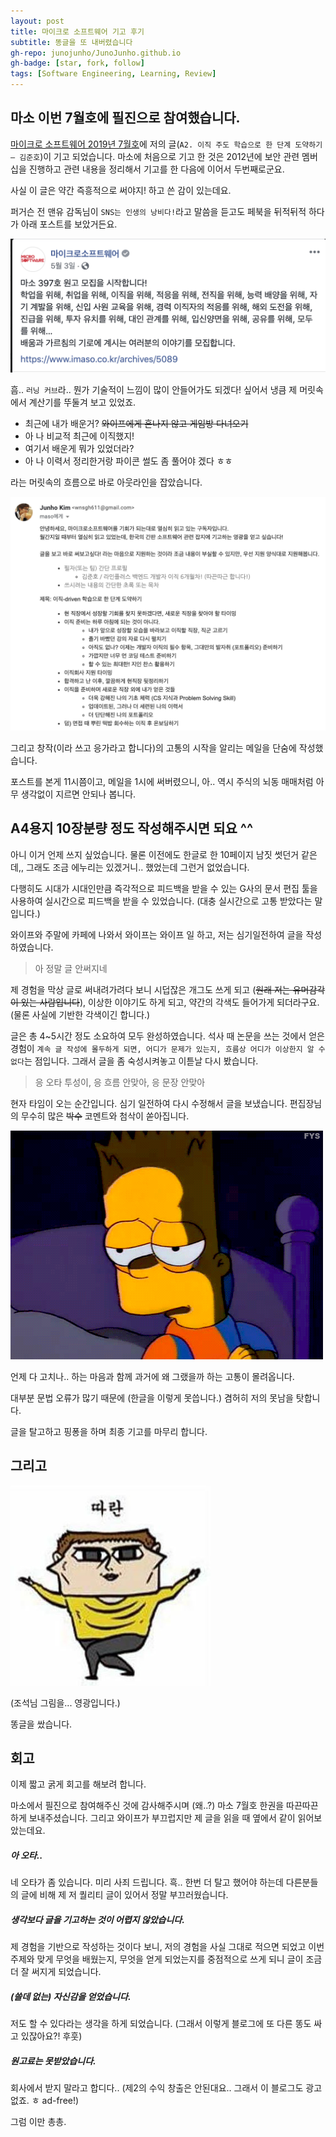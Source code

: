 ```yaml
---
layout: post
title: 마이크로 소프트웨어 기고 후기
subtitle: 똥글을 또 내버렸습니다
gh-repo: junojunho/JunoJunho.github.io
gh-badge: [star, fork, follow]
tags: [Software Engineering, Learning, Review]
---
```


마소 이번 7월호에 필진으로 참여했습니다.
-------

[마이크로 소프트웨어 2019년 7월호](https://www.imaso.co.kr/archives/5256)에 저의 글(`A2. 이직 주도 학습으로 한 단계 도약하기 – 김준호`)이 기고 되었습니다. 마소에 처음으로 기고 한 것은 2012년에 보안 관련 멤버십을 진행하고 관련 내용을 정리해서 기고를 한 다음에 이어서 두번째로군요.

사실 이 글은 약간 즉흥적으로 써야지! 하고 쓴 감이 있는데요.

퍼거슨 전 맨유 감독님이 `SNS는 인생의 낭비다!`라고 말씀을 듣고도 페북을 뒤적뒤적 하다가 아래 포스트를 보았거든요.

![facebook_post](../img/post/0801/0801_img_01.png)

흠.. `러닝 커브`라.. 뭔가 기술적이 느낌이 많이 안들어가도 되겠다! 싶어서 냉큼 제 머릿속에서 계산기를 뚜둘겨 보고 있었죠.

- 최근에 내가 배운거? ~~와이프에게 혼나지 않고 게임방 다녀오기~~
- 아 나 비교적 최근에 이직했지!
- 여기서 배운게 뭐가 있었더라?
- 아 나 이력서 정리한거랑 파이콘 썰도 좀 풀어야 겠다 ㅎㅎ

라는 머릿속의 흐름으로 바로 아웃라인을 잡았습니다.

![mail](../img/post/0801/0801_img_02.png)

그리고 창작(이라 쓰고 응가라고 합니다)의 고통의 시작을 알리는 메일을 단숨에 작성했습니다.

포스트를 본게 11시쯤이고, 메일을 1시에 써버렸으니, 아.. 역시 주식의 뇌동 매매처럼 아무 생각없이 지르면 안되나 봅니다.

A4용지 10장분량 정도 작성해주시면 되요 ^^
-----------

아니 이거 언제 쓰지 싶었습니다. 물론 이전에도 한글로 한 10페이지 남짓 썻던거 같은데,, 그래도 조금 에누리는 있겠거니.. 했었는데 그런거 없었습니다.

다행히도 시대가 시대인만큼 즉각적으로 피드백을 받을 수 있는 G사의 문서 편집 툴을 사용하여 실시간으로 피드백을 받을 수 있었습니다. (대충 실시간으로 고통 받았다는 말입니다.)

와이프와 주말에 카페에 나와서 와이프는 와이프 일 하고, 저는 심기일전하여 글을 작성하였습니다.

> 아 정말 글 안써지네

제 경험을 막상 글로 써내려가려다 보니 시덥잖은 개그도 쓰게 되고 (~~원래 저는 유머감각이 있는 사람입니다~~), 이상한 이야기도 하게 되고, 약간의 각색도 들어가게 되더라구요. (물론 사실에 기반한 각색이긴 합니다.)

글은 총 4~5시간 정도 소요하여 모두 완성하였습니다. 석사 때 논문을 쓰는 것에서 얻은 경험이 `계속 글 작성에 몰두하게 되면, 어디가 문제가 있는지, 흐름상 어디가 이상한지 알 수 없다`는 점입니다. 그래서 글을 좀 숙성시켜놓고 이튿날 다시 봤습니다.

> 응 오타 투성이, 응 흐름 안맞아, 응 문장 안맞아

현자 타임이 오는 순간입니다. 심기 일전하여 다시 수정해서 글을 보냈습니다. 편집장님의 무수히 많은 ~~박수~~ 코멘트와 첨삭이 쏟아집니다. 

![boring](../img/post/0801/0801_img_03.gif)

언제 다 고치나.. 하는 마음과 함께 과거에 왜 그랬을까 하는 고통이 몰려옵니다.

대부분 문법 오류가 많기 때문에 (한글을 이렇게 못씁니다.) 겸허히 저의 못남을 탓합니다.

글을 탈고하고 핑퐁을 하며 최종 기고를 마무리 합니다.

그리고
-----------

![ddaran](../img/post/0801/0801_img_04.jpg)

(조석님 그림을... 영광입니다.)

똥글을 쌌습니다.


회고
--------

이제 짧고 굵게 회고를 해보려 합니다.

마소에서 필진으로 참여해주신 것에 감사해주시며 (왜..?) 마소 7월호 한권을 따끈따끈하게 보내주셨습니다. 그리고 와이프가 부끄럽지만 제 글을 읽을 때 옆에서 같이 읽어보았는데요.

##### 아 오타..

네 오타가 좀 있습니다. 미리 사죄 드립니다. 흑.. 한번 더 탈고 했어야 하는데 다른분들의 글에 비해 제 저 퀄리티 글이 있어서 정말 부끄러웠습니다.

##### 생각보다 글을 기고하는 것이 어렵지 않았습니다.

제 경험을 기반으로 작성하는 것이다 보니, 저의 경험을 사실 그대로 적으면 되었고 이번 주제와 맞게 무엇을 배웠는지, 무엇을 얻게 되었는지를 중점적으로 쓰게 되니 글이 조금 더 잘 써지게 되었습니다.

##### (쓸데 없는) 자신감을 얻었습니다.

저도 할 수 있다라는 생각을 하게 되었습니다. (그래서 이렇게 블로그에 또 다른 똥도 싸고 있잖아요?! 후훗)

##### 원고료는 못받았습니다.

회사에서 받지 말라고 합디다.. (제2의 수익 창출은 안된대요.. 그래서 이 블로그도 광고 없죠. ㅎ ad-free!)

그럼 이만 총총.
